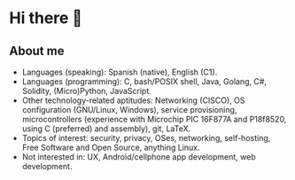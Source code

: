 # Hi there 👋

<!--
**msdlr/msdlr** is a ✨ _special_ ✨ repository because its `README.md` (this file) appears on your GitHub profile.

- 🔭 I’m currently working on 
- 🌱 I’m currently learning ...
- 👯 I’m looking to collaborate on ...
- 🤔 I’m looking for help with ...
- 💬 Ask me about ...
- 📫 How to reach me: ...
- 😄 Pronouns: ...
- ⚡ Fun fact: ...
-->
## About me
 - Languages (speaking): Spanish (native), English (C1). 
 - Languages (programming): C, bash/POSIX shell, Java, Golang, C#, Solidity, (Micro)Python, JavaScript.
 - Other technology-related aptitudes: Networking (CISCO), OS configuration (GNU/Linux, Windows), service provisioning, microcontrollers (experience with Microchip PIC 16F877A and P18f8520, using C (preferred) and assembly), git, LaTeX.
 - Topics of interest: security, privacy, OSes, networking, self-hosting, Free Software and Open Source, anything Linux.
 - Not interested in: UX, Android/cellphone app development, web development.
 
